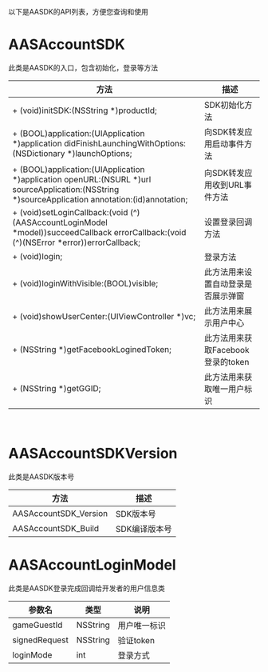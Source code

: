 以下是AASDK的API列表，方便您查询和使用

# AASAccountSDK

此类是AASDK的入口，包含初始化，登录等方法

|  方法   | 描述  |
|  ----  | ----  |
| + (void)initSDK:(NSString *)productId;  | SDK初始化方法 |
| + (BOOL)application:(UIApplication *)application didFinishLaunchingWithOptions:(NSDictionary *)launchOptions;  | 向SDK转发应用启动事件方法 |
| + (BOOL)application:(UIApplication *)application openURL:(NSURL *)url sourceApplication:(NSString *)sourceApplication annotation:(id)annotation;  | 向SDK转发应用收到URL事件方法 |
| + (void)setLoginCallback:(void (^)(AASAccountLoginModel *model))succeedCallback errorCallback:(void (^)(NSError *error))errorCallback;  | 设置登录回调方法 |
| + (void)login;  | 登录方法 |
| + (void)loginWithVisible:(BOOL)visible;  | 此方法用来设置自动登录是否展示弹窗 |
| + (void)showUserCenter:(UIViewController *)vc;  | 此方法用来展示用户中心 |
| + (NSString *)getFacebookLoginedToken;  | 此方法用来获取Facebook登录的token |
| + (NSString *)getGGID;  | 此方法用来获取唯一用户标识 |

<br>

# AASAccountSDKVersion

此类是AASDK版本号

|  方法   | 描述  |
|  ----  | ----  |
| AASAccountSDK_Version | SDK版本号 |
| AASAccountSDK_Build  | SDK编译版本号  |


# AASAccountLoginModel


此类是AASDK登录完成回调给开发者的用户信息类

| 参数名 | 类型 | 说明 |
| ---- | ---- | ---- |
| gameGuestId | NSString | 用户唯一标识 |
| signedRequest | NSString | 验证token |
| loginMode | int | 登录方式 |

